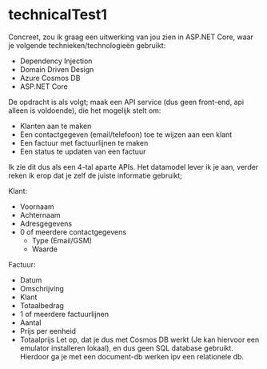 # technicalTest1

Concreet, zou ik graag een uitwerking van jou zien in ASP.NET Core, waar je volgende technieken/technologieën gebruikt:

- Dependency Injection 
- Domain Driven Design
- Azure Cosmos DB
- ASP.NET Core 

De opdracht is als volgt; maak een API service (dus geen front-end, api alleen is voldoende), die het mogelijk stelt om:
- Klanten aan te maken
- Een contactgegeven (email/telefoon) toe te wijzen aan een klant
- Een factuur met factuurlijnen te maken
- Een status te updaten van een factuur

Ik zie dit dus als een 4-tal aparte APIs. Het datamodel lever ik je aan, verder reken ik erop dat je zelf de juiste informatie gebruikt;

Klant:
- Voornaam
- Achternaam
- Adresgegevens
- 0 of meerdere contactgegevens
  - Type (Email/GSM)
  - Waarde

Factuur:
- Datum 
- Omschrijving
- Klant
- Totaalbedrag
- 1 of meerdere factuurlijnen
- Aantal
- Prijs per eenheid
- Totaalprijs
 Let op, dat je dus met Cosmos DB werkt (Je kan hiervoor een emulator installeren lokaal), en dus geen SQL database gebruikt. Hierdoor ga je met een document-db werken ipv een relationele db. 
